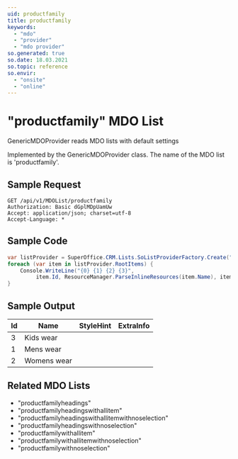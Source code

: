 ```yaml
---
uid: productfamily
title: productfamily
keywords:
  - "mdo"
  - "provider"
  - "mdo provider"
so.generated: true
so.date: 18.03.2021
so.topic: reference
so.envir:
  - "onsite"
  - "online"
---
```


# "productfamily" MDO List
GenericMDOProvider reads MDO lists with default settings



Implemented by the <see cref="T:SuperOffice.CRM.Lists.GenericMDOProvider">GenericMDOProvider</see> class.
The name of the MDO list is 'productfamily'.




## Sample Request

```http!
GET /api/v1/MDOList/productfamily
Authorization: Basic dGplMDpUamUw
Accept: application/json; charset=utf-8
Accept-Language: *

```

## Sample Code
```cs
var listProvider = SuperOffice.CRM.Lists.SoListProviderFactory.Create("productfamily", forceFlatList: true);
foreach (var item in listProvider.RootItems) {
    Console.WriteLine("{0} {1} {2} {3}", 
         item.Id, ResourceManager.ParseInlineResources(item.Name), item.StyleHint, item.ExtraInfo);
}
```

## Sample Output

|Id   | Name  |StyleHint|ExtraInfo |
| --- | ----- | ------- | -------- |
|3|Kids wear|||
|1|Mens wear|||
|2|Womens wear|||


## Related MDO Lists

* "productfamilyheadings"
* "productfamilyheadingswithallitem"
* "productfamilyheadingswithallitemwithnoselection"
* "productfamilyheadingswithnoselection"
* "productfamilywithallitem"
* "productfamilywithallitemwithnoselection"
* "productfamilywithnoselection"
